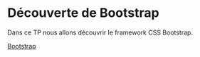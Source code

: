 # Découverte de Bootstrap

Dans ce TP nous allons découvrir le framework CSS Bootstrap.

[Bootstrap](https://getbootstrap.com/)
